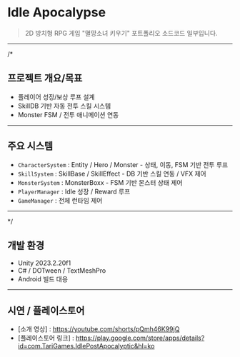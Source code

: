 
# Idle Apocalypse
> 2D 방치형 RPG 게임 "멸망소녀 키우기" 포트폴리오 소드코드 일부입니다.
--------------------------------------------------

/*
## 프로젝트 개요/목표
- 플레이어 성장/보상 루프 설계
- SkillDB 기반 자동 전투 스킬 시스템
- Monster FSM / 전투 애니메이션 연동
--------------------------------------------------

## 주요 시스템
- `CharacterSystem` : Entity / Hero / Monster - 상태, 이동, FSM 기반 전투 루프
- `SkillSystem` : SkillBase / SkillEffect - DB 기반 스킬 연동 / VFX 제어
- `MonsterSystem` : MonsterBoxx - FSM 기반 몬스터 상태 제어
- `PlayerManager` : Idle 성장 / Reward 루프
- `GameManager` : 전체 런타임 제어
--------------------------------------------------
*/

## 개발 환경
- Unity 2023.2.20f1
- C# / DOTween / TextMeshPro
- Android 빌드 대응
--------------------------------------------------

## 시연 / 플레이스토어
- [소개 영상] : https://youtube.com/shorts/pQmh46K99jQ
- [플레이스토어 링크] : https://play.google.com/store/apps/details?id=com.TariGames.IdlePostApocalyptic&hl=ko
